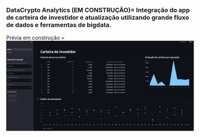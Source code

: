### DataCrypto Analytics (EM CONSTRUÇÃO)= Integração do app de carteira de investidor e atualização utilizando grande fluxo de dados e ferramentas de bigdata.

Prévia em construção =
![Alt text](image.png)
